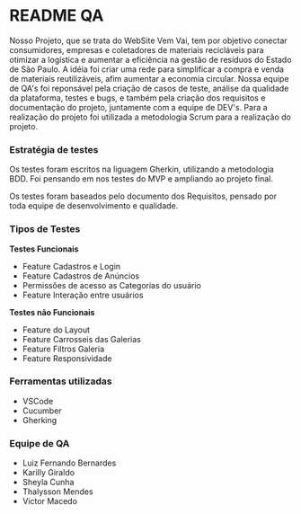 # README QA

 Nosso Projeto, que se trata do WebSite Vem Vai, tem por objetivo conectar consumidores, empresas e coletadores de materiais recicláveis para otimizar a logística e aumentar a eficiência na gestão de resíduos do Estado de São Paulo. A idéia foi criar uma rede para simplificar a compra e venda de materiais reutilizáveis, afim aumentar a economia circular. 
Nossa equipe de QA's foi reponsável pela criação  de casos de teste, análise da qualidade da plataforma, testes e bugs, e também pela criação dos requisitos e documentação do projeto, juntamente com a equipe de DEV's.
Para a realização do projeto foi utilizada a metodologia Scrum para a realização do projeto.

### Estratégia de testes

Os testes foram escritos na liguagem Gherkin, utilizando a metodologia BDD. Foi pensando em nos testes do MVP e ampliando ao projeto final. 

Os testes foram baseados pelo documento dos Requisitos, pensado por toda equipe de desenvolvimento e qualidade. 

### Tipos de Testes

**Testes Funcionais**

- Feature Cadastros e Login
- Feature Cadastros de Anúncios
- Permissões de acesso as Categorias do usuário
- Feature Interação entre usuários

**Testes não Funcionais**

- Feature do Layout
- Feature Carrosseis das Galerias
- Feature Filtros Galeria
- Feature Responsividade


### Ferramentas utilizadas

 - VSCode
 - Cucumber
 - Gherking

### Equipe de QA 

 - Luiz Fernando Bernardes
 - Karilly Giraldo
 - Sheyla Cunha
 - Thalysson Mendes
 - Victor Macedo

